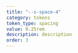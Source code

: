 ```yaml
---
title: "--s-space-4"
category: tokens
token_type: spacing
value: 0.25rem
description: description
order: 3
---
```

